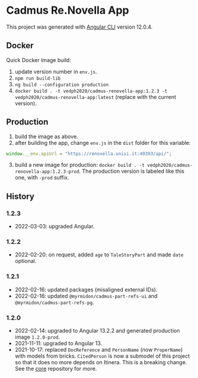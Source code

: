 # Cadmus Re.Novella App

This project was generated with [Angular CLI](https://github.com/angular/angular-cli) version 12.0.4.

## Docker

Quick Docker image build:

1. update version number in `env.js`.
2. `npm run build-lib`
3. `ng build --configuration production`
4. `docker build . -t vedph2020/cadmus-renovella-app:1.2.3 -t vedph2020/cadmus-renovella-app:latest` (replace with the current version).

## Production

1. build the image as above.
2. after building the app, change `env.js` in the `dist` folder for this variable:

```js
window.__env.apiUrl = "https://renovella.unisi.it:40393/api/";
```

3. build a new image for production: `docker build . -t vedph2020/cadmus-renovella-app:1.2.3-prod`. The production version is labeled like this one, with `-prod` suffix.

## History

### 1.2.3

- 2022-03-03: upgraded Angular.

### 1.2.2

- 2022-02-20: on request, added `age` to `TaleStoryPart` and made `date` optional.

### 1.2.1

- 2022-02-16: updated packages (misaligned external IDs).
- 2022-02-16: updated `@myrmidon/cadmus-part-refs-ui` and `@myrmidon/cadmus-part-refs-pg`.

### 1.2.0

- 2022-02-14: upgraded to Angular 13.2.2 and generated production image `1.2.0-prod`.
- 2021-11-11: upgraded to Angular 13.
- 2021-10-17: replaced `DocReference` and `PersonName` (now `ProperName`) with models from bricks. `CitedPerson` is now a submodel of this project so that it does no more depends on Itinera. This is a breaking change. See the [core](https://github.com/vedph/cadmus-renovella) repository for more.
